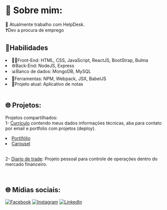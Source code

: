<h1>💫 Sobre mim:</h1>
🔭 Atualmente trabalho com HelpDesk.<br>
❓Dev a procura de emprego
<br>

## 🚀Habilidades
  <li>👨‍💻Front-End: HTML, CSS, JavaScript, ReactJS, BootStrap, Bulma</li>
  <li>⚙️Back-End: NodeJS, Express</li>
  <li>📊Banco de dados: MongoDB, MySQL</li>
  <li>🔧Ferramentas: NPM, Webpack, JSX, BabelJS
  <li>📰Projeto atual: Aplicativo de notas</li>


<br/>

## 🌐 Projetos:

Projetos compartilhados: <br/>
1- <a href="https://curriculo-tailankrummenauer.vercel.app/"> Currículo</a> contendo meus dados informações técnicas, aba para contato por email e portfolio com projetos (deploy).<br/>
 <li><a href="https://github.com/Tailankrummenauer/Curriculo"> Portifólio</a></li>
 <li><a href="https://github.com/Tailankrummenauer/landPageFilmes"> Carousel</a></li>
<br/>

2- <a href= "https://github.com/Tailankrummenauer/Diario_de_Trade">Diario de trade</a>: Projeto pessoal para controle de operações dentro do mercado financeiro.



<br/>


## 🌐 Mídias sociais:
[![Facebook](https://img.shields.io/badge/Facebook-%231877F2.svg?logo=Facebook&logoColor=white)](https://facebook.com/tailan.rodrigues.94) [![Instagram](https://img.shields.io/badge/Instagram-%23E4405F.svg?logo=Instagram&logoColor=white)](https://instagram.com/tailanrk) [![LinkedIn](https://img.shields.io/badge/LinkedIn-%230077B5.svg?logo=linkedin&logoColor=white)](https://linkedin.com/in/tailan-krummenauer-61382b181) 


<div align="">
  <a href="https://github.com/Tailankrummenauer">
 



